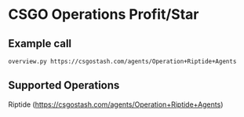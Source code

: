 # CSGO Operations Profit/Star

## Example call

`overview.py https://csgostash.com/agents/Operation+Riptide+Agents`

## Supported Operations

Riptide (https://csgostash.com/agents/Operation+Riptide+Agents)
